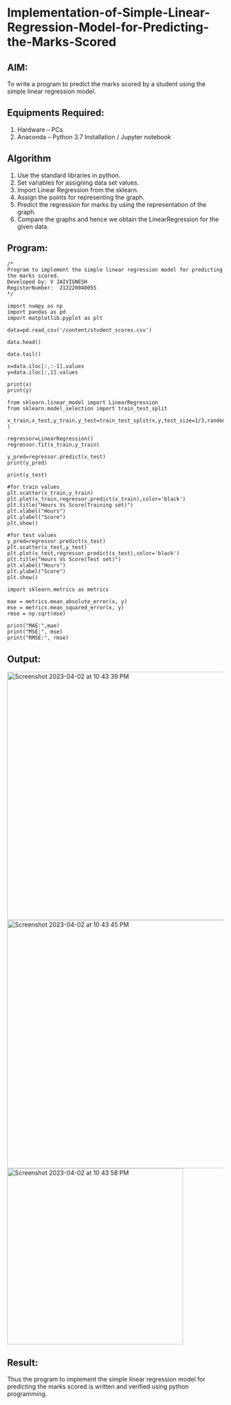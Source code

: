 # Implementation-of-Simple-Linear-Regression-Model-for-Predicting-the-Marks-Scored

## AIM:
To write a program to predict the marks scored by a student using the simple linear regression model.

## Equipments Required:
1. Hardware – PCs
2. Anaconda – Python 3.7 Installation / Jupyter notebook

## Algorithm
1. Use the standard libraries in python.
2. Set variables for assigning data set values.
3. Import Linear Regression from the sklearn.
4. Assign the points for representing the graph.
5. Predict the regression for marks by using the representation of the graph.
6. Compare the graphs and hence we obtain the LinearRegression for the given data.

## Program:
```
/*
Program to implement the simple linear regression model for predicting the marks scored.
Developed by: V JAIVIGNESH
RegisterNumber:  212220040055
*/

import numpy as np
import pandas as pd
import matplotlib.pyplot as plt

data=pd.read_csv('/content/student_scores.csv')

data.head()

data.tail()

x=data.iloc[:,:-1].values  
y=data.iloc[:,1].values

print(x)
print(y)

from sklearn.linear_model import LinearRegression
from sklearn.model_selection import train_test_split

x_train,x_test,y_train,y_test=train_test_split(x,y,test_size=1/3,random_state=0 )

regressor=LinearRegression() 
regressor.fit(x_train,y_train)

y_pred=regressor.predict(x_test) 
print(y_pred)

print(y_test)

#for train values
plt.scatter(x_train,y_train) 
plt.plot(x_train,regressor.predict(x_train),color='black') 
plt.title("Hours Vs Score(Training set)") 
plt.xlabel("Hours")
plt.ylabel("Score")
plt.show()

#for test values
y_pred=regressor.predict(x_test) 
plt.scatter(x_test,y_test) 
plt.plot(x_test,regressor.predict(x_test),color='black') 
plt.title("Hours Vs Score(Test set)") 
plt.xlabel("Hours")
plt.ylabel("Score")
plt.show()

import sklearn.metrics as metrics

mae = metrics.mean_absolute_error(x, y)
mse = metrics.mean_squared_error(x, y)
rmse = np.sqrt(mse)  

print("MAE:",mae)
print("MSE:", mse)
print("RMSE:", rmse)

```

## Output:
<img width="576" alt="Screenshot 2023-04-02 at 10 43 39 PM" src="https://user-images.githubusercontent.com/71516398/229368293-cfbc914c-05a0-43a1-8d3e-17b4d343a57f.png">
<img width="576" alt="Screenshot 2023-04-02 at 10 43 45 PM" src="https://user-images.githubusercontent.com/71516398/229368298-0f6e29a6-7d8a-441a-ba15-25a6fc0a4bed.png">
<img width="409" alt="Screenshot 2023-04-02 at 10 43 58 PM" src="https://user-images.githubusercontent.com/71516398/229368300-6033ba84-9b65-4d05-b757-d5698aad8de8.png">


## Result:
Thus the program to implement the simple linear regression model for predicting the marks scored is written and verified using python programming.
